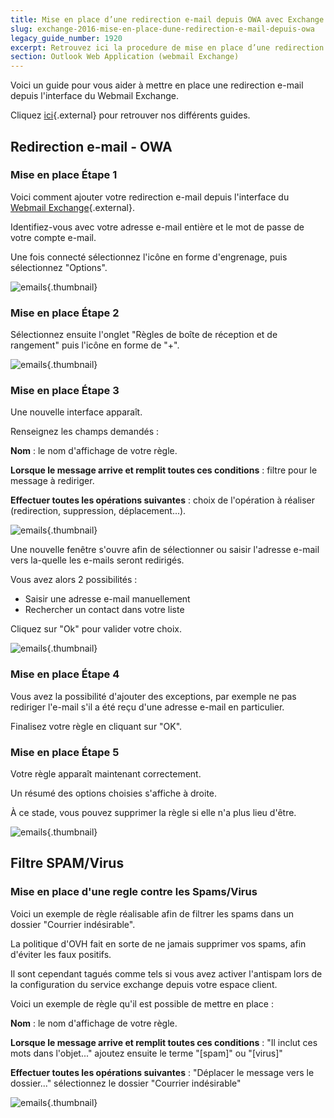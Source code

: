 ```yaml
---
title: Mise en place d’une redirection e-mail depuis OWA avec Exchange 2016
slug: exchange-2016-mise-en-place-dune-redirection-e-mail-depuis-owa
legacy_guide_number: 1920
excerpt: Retrouvez ici la procedure de mise en place d’une redirection e-mail depuis OWA
section: Outlook Web Application (webmail Exchange)
---
```


Voici un guide pour vous aider à mettre en place une redirection e-mail depuis l'interface du Webmail Exchange.

Cliquez [ici](https://www.ovh.com/fr/emails/hosted-exchange/guides/){.external} pour retrouver nos différents guides.


## Redirection e-mail - OWA

### Mise en place Étape 1
Voici comment ajouter votre redirection e-mail depuis l'interface du [Webmail
Exchange](https://ex.mail.ovh.net/owa/){.external}.

Identifiez-vous avec votre adresse e-mail entière et le mot de passe de votre compte e-mail.

Une fois connecté sélectionnez l'icône en forme d'engrenage, puis sélectionnez "Options".


![emails](images/2936.png){.thumbnail}


### Mise en place Étape 2
Sélectionnez ensuite l'onglet "Règles de boîte de réception et de rangement" puis l'icône en forme de "+".


![emails](images/2939.png){.thumbnail}


### Mise en place Étape 3
Une nouvelle interface apparaît.

Renseignez les champs demandés :

**Nom** :  le nom d'affichage de votre règle.

**Lorsque le message arrive et remplit toutes ces conditions** :  filtre pour le message à rediriger.

**Effectuer toutes les opérations suivantes** :  choix de l'opération à réaliser (redirection, suppression, déplacement...).


![emails](images/2940.png){.thumbnail}

Une nouvelle fenêtre s'ouvre afin de sélectionner ou saisir l'adresse e-mail vers la-quelle les e-mails seront redirigés.

Vous avez alors 2 possibilités :

- Saisir une adresse e-mail manuellement
- Rechercher un contact dans votre liste

Cliquez sur "Ok" pour valider votre choix.


![emails](images/2942.png){.thumbnail}


### Mise en place Étape 4
Vous avez la possibilité d'ajouter des exceptions, par exemple ne pas rediriger l'e-mail s'il a été reçu d'une adresse e-mail en particulier.

Finalisez votre règle en cliquant sur "OK".


### Mise en place Étape 5
Votre règle apparaît maintenant correctement.

Un résumé des options choisies s'affiche à droite.

À ce stade, vous pouvez supprimer la règle si elle n'a plus lieu d'être.


![emails](images/2944.png){.thumbnail}


## Filtre SPAM/Virus

### Mise en place d'une regle contre les Spams/Virus
Voici un exemple de règle réalisable afin de filtrer les spams dans un dossier "Courrier indésirable".

La politique d'OVH fait en sorte de ne jamais supprimer vos spams, afin d'éviter les faux positifs.

Il sont cependant tagués comme tels si vous avez activer l'antispam lors de la configuration du service exchange depuis votre espace client.

Voici un exemple de règle qu'il est possible de mettre en place :

**Nom** :  le nom d'affichage de votre règle.

**Lorsque le message arrive et remplit toutes ces conditions** :  "Il inclut ces mots dans l'objet..." ajoutez ensuite le terme "[spam]" ou "[virus]"

**Effectuer toutes les opérations suivantes** :  "Déplacer le message vers le dossier..." sélectionnez le dossier "Courrier indésirable"


![emails](images/2945.png){.thumbnail}